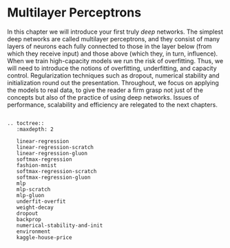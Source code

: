 # Multilayer Perceptrons

In this chapter we will introduce your first truly *deep* networks. The simplest deep networks are called multilayer perceptrons, and they consist of many layers of neurons each fully connected to those in the layer below (from which they receive input) and those above (which they, in turn, influence).
When we train high-capacity models we run the risk of overfitting. Thus, we will need to introduce the notions of overfitting, underfitting, and capacity control. Regularization techniques such as dropout, numerical stability and initialization round out the presentation. Throughout, we focus on applying the models to real data, to give the reader a firm grasp not just of the concepts but also of the practice of using deep networks. Issues of performance, scalability and efficiency are relegated to the next chapters.

```eval_rst

.. toctree::
   :maxdepth: 2

   linear-regression
   linear-regression-scratch
   linear-regression-gluon
   softmax-regression
   fashion-mnist
   softmax-regression-scratch
   softmax-regression-gluon
   mlp
   mlp-scratch
   mlp-gluon
   underfit-overfit
   weight-decay
   dropout
   backprop
   numerical-stability-and-init
   environment
   kaggle-house-price
```
